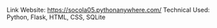 Link Website: https://socola05.pythonanywhere.com/
Technical Used: Python, Flask, HTML, CSS, SQLite 
